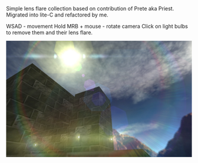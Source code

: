 Simple lens flare collection based on contribution of Prete aka Priest.
Migrated into lite-C and refactored by me.

WSAD - movement
Hold MRB + mouse - rotate camera
Click on light bulbs to remove them and their lens flare.

![Alt text](https://github.com/3RUN/Lens-Flare/blob/master/screenshots/shot_2.jpg?raw=true "Test level preview.")
